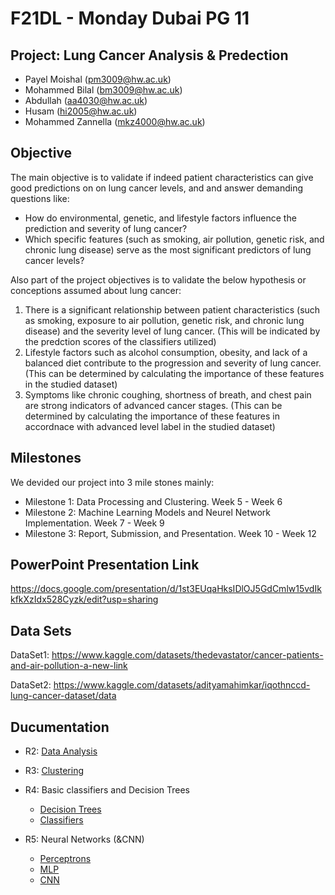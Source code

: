 # F21DL - Monday Dubai PG 11
## Project: Lung Cancer Analysis & Predection ##

- Payel Moishal (pm3009@hw.ac.uk)
- Mohammed Bilal (bm3009@hw.ac.uk)
- Abdullah (aa4030@hw.ac.uk)
- Husam (hi2005@hw.ac.uk)
- Mohammed Zannella (mkz4000@hw.ac.uk)

## Objective ##
The main objective is to validate if indeed patient characteristics can give good predictions on on lung cancer levels, and and answer demanding questions like:
- How do environmental, genetic, and lifestyle factors influence the prediction and severity of lung cancer?
- Which specific features (such as smoking, air pollution, genetic risk, and chronic lung disease) serve as the most significant predictors of lung cancer levels?

Also part of the project objectives is to validate the below hypothesis or conceptions assumed about lung cancer:
1. There is a significant relationship between patient characteristics (such as smoking, exposure to air pollution, genetic risk, and chronic lung disease) and the severity level of lung cancer. (This will be indicated by the predction scores of the classifiers utilized)
2. Lifestyle factors such as alcohol consumption, obesity, and lack of a balanced diet contribute to the progression and severity of lung cancer. (This can be determined by calculating the importance of these features in the studied dataset)
3. Symptoms like chronic coughing, shortness of breath, and chest pain are strong indicators of advanced cancer stages. (This can be determined by calculating the importance of these features in accordnace with advanced level label in the studied dataset)


## Milestones ##
We devided our project into 3 mile stones mainly:
- Milestone 1: Data Processing and Clustering. Week 5 - Week 6
- Milestone 2: Machine Learning Models and Neurel Network Implementation. Week 7 - Week 9
- Milestone 3: Report, Submission, and Presentation. Week 10  - Week 12

## PowerPoint Presentation Link ##

https://docs.google.com/presentation/d/1st3EUqaHksIDlOJ5GdCmlw15vdIkkfkXzIdx528Cyzk/edit?usp=sharing

## Data Sets ##

DataSet1:  https://www.kaggle.com/datasets/thedevastator/cancer-patients-and-air-pollution-a-new-link

DataSet2:  https://www.kaggle.com/datasets/adityamahimkar/iqothnccd-lung-cancer-dataset/data

## Ducumentation ##

- R2: <a href="https://github.com/mkz4000/Mon_Dubai_PG_11/blob/main/Notebooks/DataAnalysis.ipynb" target="_blank">Data Analysis</a>

- R3: <a href="https://github.com/mkz4000/Mon_Dubai_PG_11/blob/main/Notebooks/Clustering.ipynb" _target="blank">Clustering</a>

- R4: Basic classifiers and Decision Trees
  - <a href="https://github.com/mkz4000/Mon_Dubai_PG_11/blob/main/Notebooks/DecisionTrees.ipynb" _target="blank">Decision Trees</a>
  - <a href="https://github.com/mkz4000/Mon_Dubai_PG_11/blob/main/Notebooks/Classifiers.ipynb" _target="blank">Classifiers</a>

- R5: Neural Networks (&CNN)
  - <a href="https://github.com/mkz4000/Mon_Dubai_PG_11/blob/main/Notebooks/Perceptron.ipynb" _target="blank">Perceptrons</a>
  - <a href="https://github.com/mkz4000/Mon_Dubai_PG_11/blob/main/Notebooks/MLP.ipynb" _target="blank">MLP</a>
  - <a href="https://github.com/mkz4000/Mon_Dubai_PG_11/blob/main/Notebooks/CNN.ipynb" _target="blank">CNN</a>
